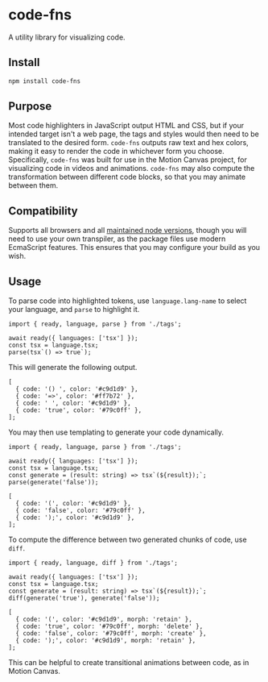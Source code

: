 # code-fns

A utility library for visualizing code.

## Install

```bash
npm install code-fns
```

## Purpose

Most code highlighters in JavaScript output HTML and CSS, but if your intended
target isn't a web page, the tags and styles would then need to be translated
to the desired form. `code-fns` outputs raw text and hex colors, making it easy
to render the code in whichever form you choose. Specifically, `code-fns` was
built for use in the Motion Canvas project, for visualizing code in videos and
animations. `code-fns` may also compute the transformation between different
code blocks, so that you may animate between them.

## Compatibility

Supports all browsers and all [maintained node
versions](https://github.com/nodejs/Release), though you will need to use your
own transpiler, as the package files use modern EcmaScript features. This
ensures that you may configure your build as you wish.

## Usage

To parse code into highlighted tokens, use `language.lang-name` to select your
language, and `parse` to highlight it.

```tsx
import { ready, language, parse } from './tags';

await ready({ languages: ['tsx'] });
const tsx = language.tsx;
parse(tsx`() => true`);
```

This will generate the following output.

```tsx
[
  { code: '() ', color: '#c9d1d9' },
  { code: '=>', color: '#ff7b72' },
  { code: ' ', color: '#c9d1d9' },
  { code: 'true', color: '#79c0ff' },
];
```

You may then use templating to generate your code dynamically.

```tsx
import { ready, language, parse } from './tags';

await ready({ languages: ['tsx'] });
const tsx = language.tsx;
const generate = (result: string) => tsx`(${result});`;
parse(generate('false'));
```

```tsx
[
  { code: '(', color: '#c9d1d9' },
  { code: 'false', color: '#79c0ff' },
  { code: ');', color: '#c9d1d9' },
];
```

To compute the difference between two generated chunks of code, use `diff`.

```tsx
import { ready, language, diff } from './tags';

await ready({ languages: ['tsx'] });
const tsx = language.tsx;
const generate = (result: string) => tsx`(${result});`;
diff(generate('true'), generate('false'));
```

```tsx
[
  { code: '(', color: '#c9d1d9', morph: 'retain' },
  { code: 'true', color: '#79c0ff', morph: 'delete' },
  { code: 'false', color: '#79c0ff', morph: 'create' },
  { code: ');', color: '#c9d1d9', morph: 'retain' },
];
```

This can be helpful to create transitional animations between code, as in
Motion Canvas.
